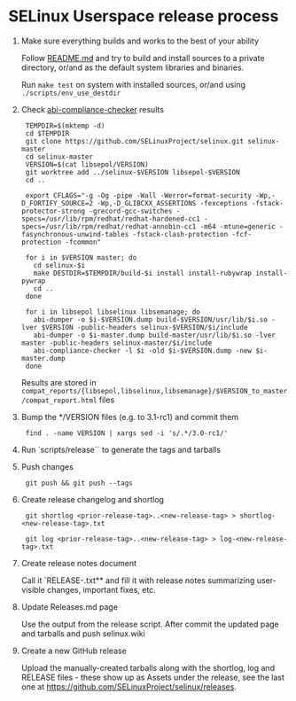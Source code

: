 # SELinux Userspace release process

1. Make sure everything builds and works to the best of your ability

    Follow [README.md](README.md) and try to build and install sources to a private directory, or/and as the default system libraries and binaries. 

    Run `make test` on system with installed sources, or/and using `./scripts/env_use_destdir`

2. Check [abi-compliance-checker](http://lvc.github.io/abi-compliance-checker/) results

        TEMPDIR=$(mktemp -d)
        cd $TEMPDIR
        git clone https://github.com/SELinuxProject/selinux.git selinux-master
        cd selinux-master
        VERSION=$(cat libsepol/VERSION)
        git worktree add ../selinux-$VERSION libsepol-$VERSION
        cd ..
        
        export CFLAGS="-g -Og -pipe -Wall -Werror=format-security -Wp,-D_FORTIFY_SOURCE=2 -Wp,-D_GLIBCXX_ASSERTIONS -fexceptions -fstack-protector-strong -grecord-gcc-switches -specs=/usr/lib/rpm/redhat/redhat-hardened-cc1 -specs=/usr/lib/rpm/redhat/redhat-annobin-cc1 -m64 -mtune=generic -fasynchronous-unwind-tables -fstack-clash-protection -fcf-protection -fcommon"
        
        for i in $VERSION master; do
          cd selinux-$i
          make DESTDIR=$TEMPDIR/build-$i install install-rubywrap install-pywrap
          cd ..
        done
        
        for i in libsepol libselinux libsemanage; do
          abi-dumper -o $i-$VERSION.dump build-$VERSION/usr/lib/$i.so -lver $VERSION -public-headers selinux-$VERSION/$i/include
          abi-dumper -o $i-master.dump build-master/usr/lib/$i.so -lver master -public-headers selinux-master/$i/include
          abi-compliance-checker -l $i -old $i-$VERSION.dump -new $i-master.dump
        done

    Results are stored in `compat_reports/{libsepol,libselinux,libsemanage}/$VERSION_to_master/compat_report.html` files

3. Bump the */VERSION files (e.g. to 3.1-rc1) and commit them

        find . -name VERSION | xargs sed -i 's/.*/3.0-rc1/'
	
4. Run `scripts/release`` to generate the tags and tarballs

5. Push changes

        git push && git push --tags

6. Create release changelog and shortlog

        git shortlog <prior-release-tag>..<new-release-tag> > shortlog-<new-release-tag>.txt
	
	    git log <prior-release-tag>..<new-release-tag> > log-<new-release-tag>.txt

7. Create release notes document

    Call it `RELEASE-<newrelease>.txt** and fill it with release notes summarizing
    user-visible changes, important fixes, etc. 

8. Update Releases.md page

    Use the output from the release script. After   commit the updated page and
    tarballs and push selinux.wiki 

9. Create a new GitHub release

    Upload the manually-created tarballs along with the shortlog, log and RELEASE
    files - these show up as Assets under the release, see the last one at
    https://github.com/SELinuxProject/selinux/releases.  
